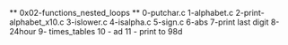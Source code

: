 ** 0x02-functions_nested_loops **
0-putchar.c
1-alphabet.c
2-print-alphabet_x10.c
3-islower.c
4-isalpha.c
5-sign.c
6-abs
7-print last digit
8-24hour
9- times_tables
10 - ad
11 - print to 98d
